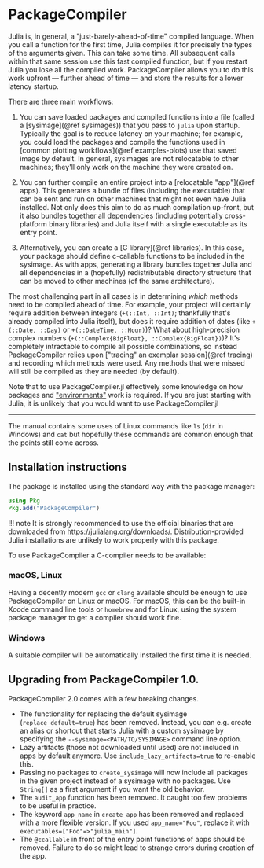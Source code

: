 # PackageCompiler

Julia is, in general, a "just-barely-ahead-of-time" compiled language. When you call a function
for the first time, Julia compiles it for precisely the types of the arguments given. This can
take some time. All subsequent calls within that same session use this fast compiled function,
but if you restart Julia you lose all the compiled work. PackageCompiler allows you to do this
work upfront — further ahead of time — and store the results for a lower latency startup.

There are three main workflows:

1. You can save loaded packages and compiled functions into a file (called a
   [sysimage](@ref sysimages)) that you pass to `julia` upon startup. Typically the
   goal is to reduce latency on your machine; for example, you could load the packages
   and compile the functions used in [common plotting workflows](@ref examples-plots) use
   that saved image by default. In general, sysimages are not relocatable to other machines;
   they'll only work on the machine they were created on.

2. You can further compile an entire project into a [relocatable "app"](@ref apps).
   This generates a bundle of files (including the executable) that can be sent and run on
   other machines that might not even have Julia installed. Not only does this aim to do as
   much compilation up-front, but it also bundles together all dependencies (including
   potentially cross-platform binary libraries) and Julia itself with a single executable
   as its entry point.

3. Alternatively, you can create a [C library](@ref libraries). In this case, your package should
   define c-callable functions to be included in the sysimage. As with apps, generating a
   library bundles together Julia and all dependencies in a (hopefully) redistributable
   directory structure that can be moved to other machines (of the same architecture).

The most challenging part in all cases is in determining _which_ methods need to be
compiled ahead of time. For example, your project will certainly require addition between
integers (`+(::Int, ::Int)`; thankfully that's already compiled into Julia itself), but does
it require addition of dates (like `+(::Date, ::Day)` or `+(::DateTime, ::Hour)`)? What
about high-precision complex numbers (`+(::Complex{BigFloat}, ::Complex{BigFloat})`)? It's
completely intractable to compile all possible combinations, so instead PackageCompiler
relies upon ["tracing" an exemplar session](@ref tracing) and recording which methods were
used. Any methods that were missed will still be compiled as they are needed (by default).

Note that to use PackageCompiler.jl effectively some knowledge on how
packages and ["environments"](https://julialang.github.io/Pkg.jl/v1/environments/) work
is required. If you are just starting with Julia, it is unlikely that you would
want to use PackageCompiler.jl

-----

The manual contains some uses of Linux commands like `ls` (`dir` in Windows)
and `cat` but hopefully these commands are common enough that the points still
come across.

## Installation instructions

The package is installed using the standard way with the package manager:

```julia
using Pkg
Pkg.add("PackageCompiler")
```

!!! note
    It is strongly recommended to use the official binaries that are downloaded from 
    https://julialang.org/downloads/. Distribution-provided Julia installations are
    unlikely to work properly with this package.
 
To use PackageCompiler a C-compiler needs to be available:

### macOS, Linux

Having a decently modern `gcc` or `clang` available should be enough to use PackageCompiler on Linux or macOS.
For macOS, this can be the built-in Xcode command line tools or `homebrew` and for Linux, using the system package
manager to get a compiler should work fine.

### Windows

A suitable compiler will be automatically installed the first time it is needed.

## Upgrading from PackageCompiler 1.0.

PackageCompiler 2.0 comes with a few breaking changes.

- The functionality for replacing the default sysimage (`replace_default=true`) has been removed. Instead, you can e.g.
  create an alias or shortcut that starts Julia with a custom sysimage by specifying the `--sysimage=<PATH/TO/SYSIMAGE>`
  command line option.
- Lazy artifacts (those not downloaded until used) are not included in apps by default anymore. Use `include_lazy_artifacts=true` to re-enable this.
- Passing no packages to `create_sysimage` will now include all packages in the given project instead of a sysimage with no packages.
  Use `String[]` as a first argument if you want the old behavior.
- The `audit_app` function has been removed. It caught too few problems to be useful in practice.
- The keyword `app_name` in `create_app` has been removed and replaced with a more flexible version.
  If you used `app_name="Foo"`, replace it with `executables=["Foo"=>"julia_main"]`.
- The `@ccallable` in front of the entry point functions of apps should be removed. Failure to do so might lead to strange errors during creation of the app.
